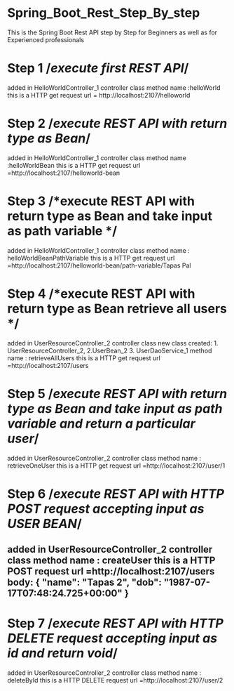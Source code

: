 # Spring_Boot_Rest_Step_By_step
This is the Spring Boot Rest API step by Step for Beginners as well as for Experienced professionals

# Step 1  /*execute first REST API*/
  added in HelloWorldController_1 controller class
  method name :helloWorld
  this is a HTTP get request
  url = http://localhost:2107/helloworld

# Step 2 /*execute REST API with return type as Bean*/
  added in HelloWorldController_1 controller class
  method name :helloWorldBean
  this is a HTTP get request
  url =http://localhost:2107/helloworld-bean
  
# Step 3 /*execute REST API with return type as Bean and take input as path variable */
  added in HelloWorldController_1 controller class
  method name : helloWorldBeanPathVariable
  this is a HTTP get request
  url =http://localhost:2107/helloworld-bean/path-variable/Tapas Pal

# Step 4 /*execute REST API with return type as Bean retrieve all users */
  added in UserResourceController_2 controller class
  new class created: 1. UserResourceController_2, 2.UserBean_2 3. UserDaoService_1 
  method name : retrieveAllUsers
  this is a HTTP get request
  url =http://localhost:2107/users

# Step 5 /*execute REST API with return type as Bean and take input as path variable and return a particular user*/
  added in UserResourceController_2 controller class
  method name : retrieveOneUser
  this is a HTTP get request
  url =http://localhost:2107/user/1

# Step 6 /*execute REST API with HTTP POST request accepting input as USER BEAN*/
  added in UserResourceController_2 controller class
  method name : createUser
  this is a HTTP POST request
  url =http://localhost:2107/users
  body: {
  "name": "Tapas 2",
  "dob": "1987-07-17T07:48:24.725+00:00"
}
------------------------------------------------------------------------------------------------------------------------
  # Step 7 /*execute REST API with HTTP DELETE request accepting input as id and return void*/
  added in UserResourceController_2 controller class
  method name : deleteById
  this is a HTTP DELETE request
  url =http://localhost:2107/user/2
  
